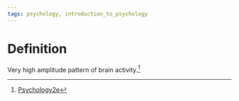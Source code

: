 ```yaml
---
tags: psychology, introduction_to_psychology
---
```


# Definition

Very high amplitude pattern of brain activity.[^1]

[^1]: [Psychology2e](zotero://open-pdf/library/items/SSTBV7L5?page=130)